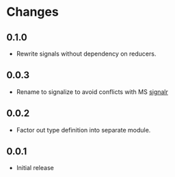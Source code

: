 # Changes

## 0.1.0

  - Rewrite signals without dependency on reducers.

## 0.0.3

  - Rename to signalize to avoid conflicts with MS
    [signalr](https://github.com/SignalR/SignalR)

## 0.0.2

  - Factor out type definition into separate module.

## 0.0.1

  - Initial release
